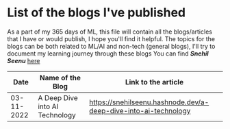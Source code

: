 # List of the blogs I've published
As a part of my 365 days of ML, this file will contain all the blogs/articles that I have or would publish, I hope you'll find it helpful.
The topics for the blogs can be both related to ML/AI and non-tech (general blogs), I'll try to document my learning journey through these blogs
You can find ***Snehil Seenu*** [here](https://twitter.com/SnehilSeenu)


| Date          | Name of the Blog                                                                  | Link to the article          |
| ---           | -----------------                                                                 |----------------------------- |
| 03-11-2022    |A Deep Dive into AI Technology                                                     |https://snehilseenu.hashnode.dev/a-deep-dive-into-ai-technology
